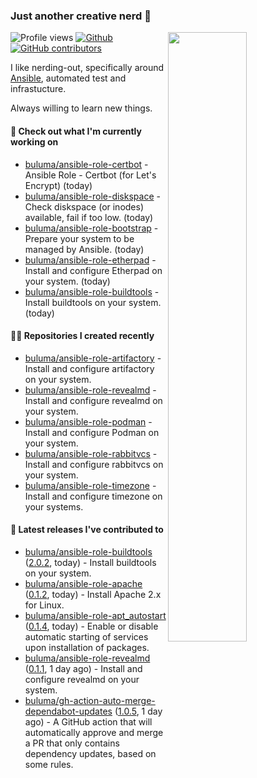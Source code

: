 ### Just another creative nerd 👋


![Profile views](https://gpvc.arturio.dev/buluma) <a href="https://gitstats.me/buluma">
  <img align="right" src="https://github-readme-stats.vercel.app/api?username=buluma&theme=gotham&show_icons=true" width="50%"/>
</a>
[![Github](https://img.shields.io/badge/-buluma-black?style=flat&labelColor=black&logo=github&logoColor=white&include_all_commits=true&count_private=true)](https://gitstats.me/buluma)
[![GitHub contributors](https://img.shields.io/github/contributors/buluma/badges.svg)](https://GitHub.com/buluma/badges/graphs/contributors/)

I like nerding-out, specifically around [Ansible](https://github.com/ansible/ansible), automated test and infrastucture.

Always willing to learn new things.

#### 👷 Check out what I'm currently working on

- [buluma/ansible-role-certbot](https://github.com/buluma/ansible-role-certbot) - Ansible Role - Certbot (for Let&#39;s Encrypt) (today)
- [buluma/ansible-role-diskspace](https://github.com/buluma/ansible-role-diskspace) - Check diskspace (or inodes) available, fail if too low. (today)
- [buluma/ansible-role-bootstrap](https://github.com/buluma/ansible-role-bootstrap) - Prepare your system to be managed by Ansible. (today)
- [buluma/ansible-role-etherpad](https://github.com/buluma/ansible-role-etherpad) - Install and configure Etherpad on your system. (today)
- [buluma/ansible-role-buildtools](https://github.com/buluma/ansible-role-buildtools) - Install buildtools on your system. (today)

#### 👨‍💻 Repositories I created recently

- [buluma/ansible-role-artifactory](https://github.com/buluma/ansible-role-artifactory) - Install and configure artifactory on your system.
- [buluma/ansible-role-revealmd](https://github.com/buluma/ansible-role-revealmd) - Install and configure revealmd on your system.
- [buluma/ansible-role-podman](https://github.com/buluma/ansible-role-podman) - Install and configure Podman on your system.
- [buluma/ansible-role-rabbitvcs](https://github.com/buluma/ansible-role-rabbitvcs) - Install and configure rabbitvcs on your system.
- [buluma/ansible-role-timezone](https://github.com/buluma/ansible-role-timezone) - Install and configure timezone on your systems.

#### 🚀 Latest releases I've contributed to

- [buluma/ansible-role-buildtools](https://github.com/buluma/ansible-role-buildtools) ([2.0.2](https://github.com/buluma/ansible-role-buildtools/releases/tag/2.0.2), today) - Install buildtools on your system.
- [buluma/ansible-role-apache](https://github.com/buluma/ansible-role-apache) ([0.1.2](https://github.com/buluma/ansible-role-apache/releases/tag/0.1.2), today) - Install Apache 2.x for Linux.
- [buluma/ansible-role-apt_autostart](https://github.com/buluma/ansible-role-apt_autostart) ([0.1.4](https://github.com/buluma/ansible-role-apt_autostart/releases/tag/0.1.4), today) - Enable or disable automatic starting of services upon installation of packages.
- [buluma/ansible-role-revealmd](https://github.com/buluma/ansible-role-revealmd) ([0.1.1](https://github.com/buluma/ansible-role-revealmd/releases/tag/0.1.1), 1 day ago) - Install and configure revealmd on your system.
- [buluma/gh-action-auto-merge-dependabot-updates](https://github.com/buluma/gh-action-auto-merge-dependabot-updates) ([1.0.5](https://github.com/buluma/gh-action-auto-merge-dependabot-updates/releases/tag/1.0.5), 1 day ago) - A GitHub action that will automatically approve and merge a PR that only contains dependency updates, based on some rules.


